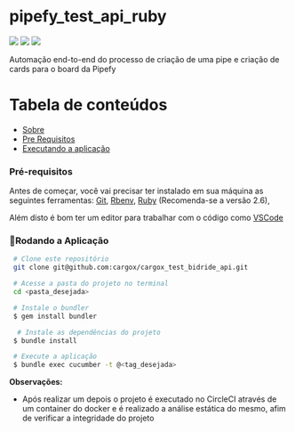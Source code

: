 # pipefy_test_api_ruby

<p id="sobre" align="center">

  ![](https://img.shields.io/badge/license-MIT-green)
  ![](https://img.shields.io/badge/language-Portuguese-yellow)
  ![](https://img.shields.io/badge/language-Ruby-red)

Automação end-to-end do processo de criação de uma pipe e criação de cards para o board da Pipefy

Tabela de conteúdos
=================
<!--ts-->
 * [Sobre](#sobre)
 * [Pre Requisitos](#pre-requisitos)
 * [Executando a aplicação](#rodando)
 <!--te-->

 <!-- Altere os Pré-requisitos -->

###  Pré-requisitos<a id="pre-requisitos"></a>

Antes de começar, você vai precisar ter instalado em sua máquina as seguintes ferramentas:
 [Git](https://git-scm.com/),
 [Rbenv](github.com/rbenv/rbenv/),
 [Ruby](https://github.com/rbenv/rbenv#installing-ruby-versions) (Recomenda-se a versão 2.6),

 Além disto é bom ter um editor para trabalhar com o código como [VSCode](https://code.visualstudio.com/)
  
  ### 🎲Rodando a Aplicação<a id="rodando"></a>

````bash
 # Clone este repositório
 git clone git@github.com:cargox/cargox_test_bidride_api.git

 # Acesse a pasta do projeto no terminal
 cd <pasta_desejada>

 # Instale o bundler
 $ gem install bundler

  # Instale as dependências do projeto
 $ bundle install

 # Execute a aplicação
 $ bundle exec cucumber -t @<tag_desejada>

 ````
  
**Observações:**
  * Após realizar um depois o projeto é executado no CircleCI através de um container do docker e é realizado a análise estática do mesmo, afim de verificar a integridade do projeto
  

